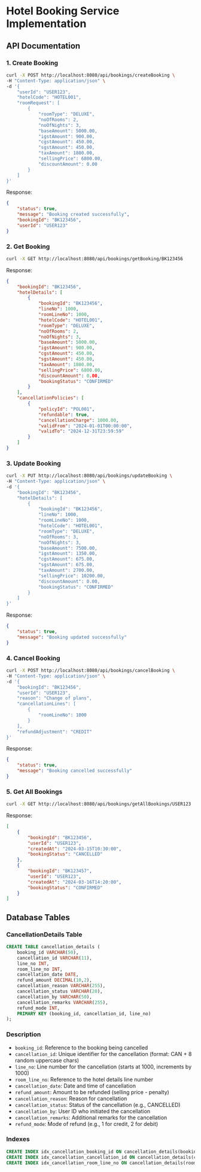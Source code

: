 # Hotel Booking Service Implementation

## API Documentation

### 1. Create Booking
```bash
curl -X POST http://localhost:8080/api/bookings/createBooking \
-H "Content-Type: application/json" \
-d '{
    "userId": "USER123",
    "hotelCode": "HOTEL001",
    "roomRequest": [
        {
            "roomType": "DELUXE",
            "noOfRooms": 2,
            "noOfNights": 3,
            "baseAmount": 5000.00,
            "igstAmount": 900.00,
            "cgstAmount": 450.00,
            "sgstAmount": 450.00,
            "taxAmount": 1800.00,
            "sellingPrice": 6800.00,
            "discountAmount": 0.00
        }
    ]
}'
```
Response:
```json
{
    "status": true,
    "message": "Booking created successfully",
    "bookingId": "BK123456",
    "userId": "USER123"
}
```

### 2. Get Booking
```bash
curl -X GET http://localhost:8080/api/bookings/getBooking/BK123456
```
Response:
```json
{
    "bookingId": "BK123456",
    "hotelDetails": [
        {
            "bookingId": "BK123456",
            "lineNo": 1000,
            "roomLineNo": 1000,
            "hotelCode": "HOTEL001",
            "roomType": "DELUXE",
            "noOfRooms": 2,
            "noOfNights": 3,
            "baseAmount": 5000.00,
            "igstAmount": 900.00,
            "cgstAmount": 450.00,
            "sgstAmount": 450.00,
            "taxAmount": 1800.00,
            "sellingPrice": 6800.00,
            "discountAmount": 0.00,
            "bookingStatus": "CONFIRMED"
        }
    ],
    "cancellationPolicies": [
        {
            "policyId": "POL001",
            "refundable": true,
            "cancellationCharge": 1000.00,
            "validFrom": "2024-01-01T00:00:00",
            "validTo": "2024-12-31T23:59:59"
        }
    ]
}
```

### 3. Update Booking
```bash
curl -X PUT http://localhost:8080/api/bookings/updateBooking \
-H "Content-Type: application/json" \
-d '{
    "bookingId": "BK123456",
    "hotelDetails": [
        {
            "bookingId": "BK123456",
            "lineNo": 1000,
            "roomLineNo": 1000,
            "hotelCode": "HOTEL001",
            "roomType": "DELUXE",
            "noOfRooms": 3,
            "noOfNights": 3,
            "baseAmount": 7500.00,
            "igstAmount": 1350.00,
            "cgstAmount": 675.00,
            "sgstAmount": 675.00,
            "taxAmount": 2700.00,
            "sellingPrice": 10200.00,
            "discountAmount": 0.00,
            "bookingStatus": "CONFIRMED"
        }
    ]
}'
```
Response:
```json
{
    "status": true,
    "message": "Booking updated successfully"
}
```

### 4. Cancel Booking
```bash
curl -X POST http://localhost:8080/api/bookings/cancelBooking \
-H "Content-Type: application/json" \
-d '{
    "bookingId": "BK123456",
    "userId": "USER123",
    "reason": "Change of plans",
    "cancellationLines": [
        {
            "roomLineNo": 1000
        }
    ],
    "refundAdjustment": "CREDIT"
}'
```
Response:
```json
{
    "status": true,
    "message": "Booking cancelled successfully"
}
```

### 5. Get All Bookings
```bash
curl -X GET http://localhost:8080/api/bookings/getAllBookings/USER123
```
Response:
```json
[
    {
        "bookingId": "BK123456",
        "userId": "USER123",
        "createdAt": "2024-03-15T10:30:00",
        "bookingStatus": "CANCELLED"
    },
    {
        "bookingId": "BK123457",
        "userId": "USER123",
        "createdAt": "2024-03-16T14:20:00",
        "bookingStatus": "CONFIRMED"
    }
]
```

## Database Tables

### CancellationDetails Table
```sql
CREATE TABLE cancellation_details (
    booking_id VARCHAR(50),
    cancellation_id VARCHAR(11),
    line_no INT,
    room_line_no INT,
    cancellation_date DATE,
    refund_amount DECIMAL(10,2),
    cancellation_reason VARCHAR(255),
    cancellation_status VARCHAR(20),
    cancellation_by VARCHAR(50),
    cancellation_remarks VARCHAR(255),
    refund_mode INT,
    PRIMARY KEY (booking_id, cancellation_id, line_no)
);
```

### Description
- `booking_id`: Reference to the booking being cancelled
- `cancellation_id`: Unique identifier for the cancellation (format: CAN + 8 random uppercase chars)
- `line_no`: Line number for the cancellation (starts at 1000, increments by 1000)
- `room_line_no`: Reference to the hotel details line number
- `cancellation_date`: Date and time of cancellation
- `refund_amount`: Amount to be refunded (selling price - penalty)
- `cancellation_reason`: Reason for cancellation
- `cancellation_status`: Status of the cancellation (e.g., CANCELLED)
- `cancellation_by`: User ID who initiated the cancellation
- `cancellation_remarks`: Additional remarks for the cancellation
- `refund_mode`: Mode of refund (e.g., 1 for credit, 2 for debit)

### Indexes
```sql
CREATE INDEX idx_cancellation_booking_id ON cancellation_details(booking_id);
CREATE INDEX idx_cancellation_cancellation_id ON cancellation_details(cancellation_id);
CREATE INDEX idx_cancellation_room_line_no ON cancellation_details(room_line_no);
``` 